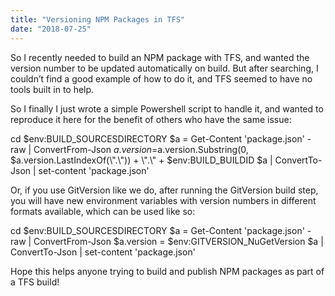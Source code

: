 ```yaml
---
title: "Versioning NPM Packages in TFS"
date: "2018-07-25"
---
```


So I recently needed to build an NPM package with TFS, and wanted the version number to be updated automatically on build. But after searching, I couldn’t find a good example of how to do it, and TFS seemed to have no tools built in to help.

So I finally I just wrote a simple Powershell script to handle it, and wanted to reproduce it here for the benefit of others who have the same issue:

cd $env:BUILD\_SOURCESDIRECTORY
$a = Get-Content 'package.json' -raw | ConvertFrom-Json
$a.version=$a.version.Substring(0, $a.version.LastIndexOf(\\".\\")) + \\".\\" + $env:BUILD\_BUILDID
$a | ConvertTo-Json  | set-content 'package.json'

Or, if you use GitVersion like we do, after running the GitVersion build step, you will have new environment variables with version numbers in different formats available, which can be used like so:

cd $env:BUILD\_SOURCESDIRECTORY
$a = Get-Content 'package.json' -raw | ConvertFrom-Json
$a.version = $env:GITVERSION\_NuGetVersion
$a | ConvertTo-Json  | set-content 'package.json'

Hope this helps anyone trying to build and publish NPM packages as part of a TFS build!
